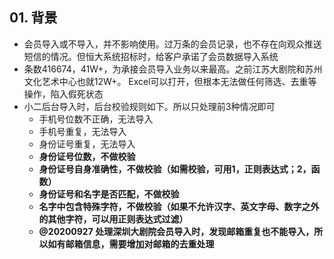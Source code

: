 ## 01. 背景

- 会员导入或不导入，并不影响使用。过万条的会员记录，也不存在向观众推送短信的情况。但恒大系统招标时，给客户承诺了会员数据导入系统
- 条数416674，41W+，为承接会员导入业务以来最高。之前江苏大剧院和苏州文化艺术中心也就12W+。 Excel可以打开，但根本无法做任何筛选、去重等操作，陷入假死状态
- 小二后台导入时，后台校验规则如下。所以只处理前3种情况即可
  - 手机号位数不正确，无法导入
  - 手机号重复，无法导入
  - 身份证号重复，无法导入
  - **身份证号位数，不做校验**
  - **身份证号自身准确性，不做校验（如需校验，可用1，正则表达式；2，函数）**
  - **身份证号和名字是否匹配，不做校验**
  - **名字中包含特殊字符，不做校验（如果不允许汉字、英文字母、数字之外的其他字符，可以用正则表达式过滤）**
  - **@20200927 处理深圳大剧院会员导入时，发现邮箱重复也不能导入，所以如有邮箱信息，需要增加对邮箱的去重处理**

<a name="9VW1X"></a>